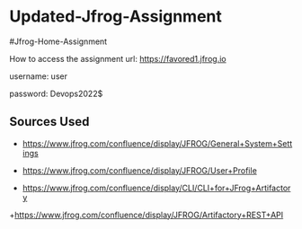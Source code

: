 # Updated-Jfrog-Assignment
#Jfrog-Home-Assignment

How to access the assignment
url: https://favored1.jfrog.io

username: user

password: Devops2022$

## Sources Used
+ https://www.jfrog.com/confluence/display/JFROG/General+System+Settings

+ https://www.jfrog.com/confluence/display/JFROG/User+Profile

+ https://www.jfrog.com/confluence/display/CLI/CLI+for+JFrog+Artifactory

+https://www.jfrog.com/confluence/display/JFROG/Artifactory+REST+API
